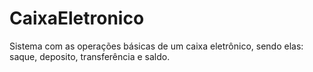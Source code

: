 # CaixaEletronico

Sistema com as operações básicas de um caixa eletrônico, sendo elas: saque, deposito, transferência e saldo.
